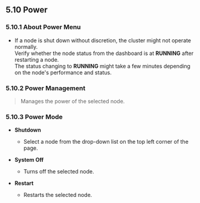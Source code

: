 ## 5.10 Power

### 5.10.1 About Power Menu

+ If a node is shut down without discretion, the cluster might not operate normally.     
    Verify whether the node status from the dashboard is at **RUNNING** after restarting a node.     
    The status changing to **RUNNING** might take a few minutes depending on the node's performance and status.

### 5.10.2 Power Management
> Manages the power of the selected node.

### 5.10.3 Power Mode
* **Shutdown**
    * Select a node from the drop-down list on the top left corner of the page.

* **System Off**
    * Turns off the selected node.

* **Restart**
    * Restarts the selected node.
